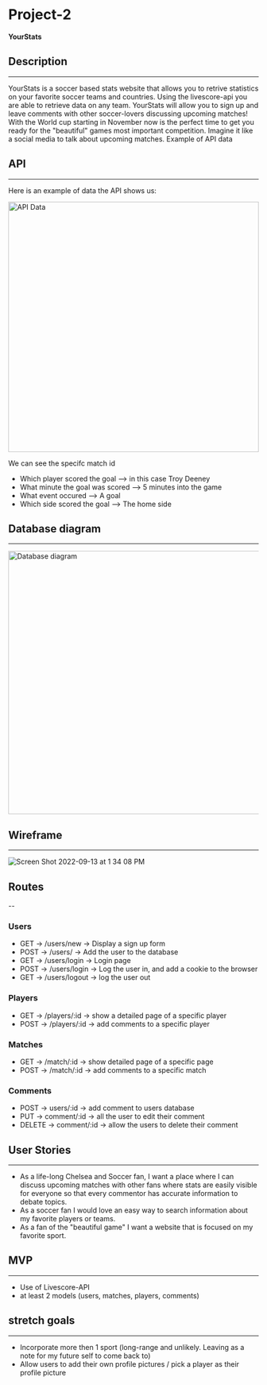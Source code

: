 # Project-2
**YourStats**


## Description
---
YourStats is a soccer based stats website that allows you to retrive statistics on your favorite soccer teams and countries. Using the livescore-api you are able to retrieve data on any team. YourStats will allow you to sign up and leave comments with other soccer-lovers discussing upcoming matches! With the World cup starting in November now is the perfect time to get you ready for the "beautiful" games most important competition. Imagine it like a social media to talk about upcoming matches.
Example of API data


## API
---
Here is an example of data the API shows us:

<img width="504" alt="API Data" src="https://user-images.githubusercontent.com/108231637/189979623-aa86a87b-04ae-4aeb-85ac-7251f74e718c.png">

We can see the specifc match id
- Which player scored the goal --> in this case Troy Deeney
- What minute the goal was scored --> 5 minutes into the game
- What event occured --> A goal
- Which side scored the goal --> The home side


## Database diagram
---
<img width="530" alt="Database diagram" src="https://user-images.githubusercontent.com/108231637/189981958-11a593c3-ec49-4f04-b0bc-a9f5b1487169.png">


## Wireframe
---
![Screen Shot 2022-09-13 at 1 34 08 PM](https://user-images.githubusercontent.com/108231637/189982819-ab0770ab-35d2-4155-ae12-a397761ced00.png)


## Routes
--
### Users
- GET -> /users/new -> Display a sign up form
- POST -> /users/ -> Add the user to the database
- GET -> /users/login -> Login page
- POST -> /users/login -> Log the user in, and add a cookie to the browser
- GET -> /users/logout -> log the user out
### Players
- GET -> /players/:id -> show a detailed page of a specific player
- POST -> /players/:id -> add comments to a specific player
### Matches
- GET -> /match/:id -> show detailed page of a specific page
- POST -> /match/:id -> add comments to a specific match
### Comments
- POST -> users/:id -> add comment to users database
- PUT -> comment/:id -> all the user to edit their comment
- DELETE -> comment/:id -> allow the users to delete their comment


## User Stories
---
- As a life-long Chelsea and Soccer fan, I want a place where I can discuss upcoming matches with other fans where stats are easily visible for everyone so that every commentor has accurate information to debate topics.
- As a soccer fan I would love an easy way to search information about my favorite players or teams.
- As a fan of the "beautiful game" I want a website that is focused on my favorite sport.

## MVP
---
- Use of Livescore-API
- at least 2 models (users, matches, players, comments)

## stretch goals
---
- Incorporate more then 1 sport (long-range and unlikely. Leaving as a note for my future self to come back to)
- Allow users to add their own profile pictures / pick a player as their profile picture
